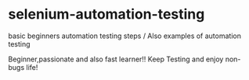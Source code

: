 # selenium-automation-testing
basic beginners automation testing steps / Also examples of automation testing

Beginner,passionate and also fast learner!!
Keep Testing and enjoy non-bugs life!
